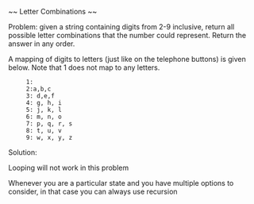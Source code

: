 ~~ Letter Combinations ~~

Problem: given a string containing digits from 2-9 inclusive, return all possible letter combinations that the number could represent. Return the answer in any order.

A mapping of digits to letters (just like on the telephone buttons) is given below. Note that 1 does not map to any letters.

         1:
         2:a,b,c
         3: d,e,f
         4: g, h, i
         5: j, k, l
         6: m, n, o
         7: p, q, r, s
         8: t, u, v
         9: w, x, y, z

Solution:

Looping will not work in this problem

Whenever you are a particular state and you have multiple options to consider, in that case you can always use recursion

